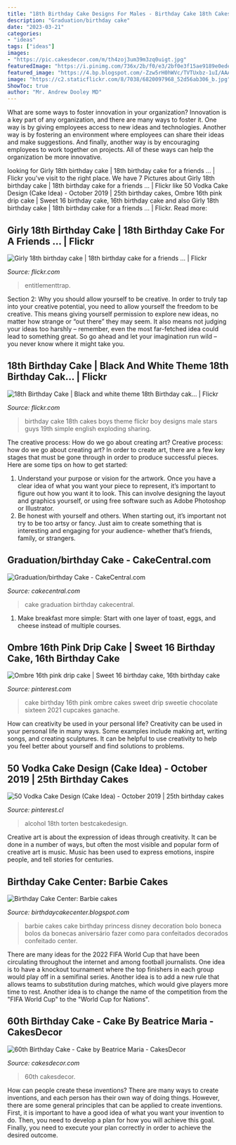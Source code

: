 ```yaml
---
title: "18th Birthday Cake Designs For Males - Birthday Cake 18th Cakes Boys Theme Flickr Boy Designs Male Stars Guys 19th Simple English Exploding Sharing"
description: "Graduation/birthday cake"
date: "2023-03-21"
categories:
- "ideas"
tags: ["ideas"]
images:
- "https://pic.cakesdecor.com/m/th4zoj3um39m3zq0uigt.jpg"
featuredImage: "https://i.pinimg.com/736x/2b/f0/e3/2bf0e3f15ae9189e0ede2edb3d5a5e75.jpg"
featured_image: "https://4.bp.blogspot.com/-Zzw5rH0hWVc/TVTUxbz-1uI/AAAAAAAAAPE/igzCLyitwbI/s1600/Barbie_Cake_1.jpg"
image: "https://c2.staticflickr.com/8/7038/6820097968_52d56ab306_b.jpg"
ShowToc: true
author: "Mr. Andrew Dooley MD"
---
```



What are some ways to foster innovation in your organization?
Innovation is a key part of any organization, and there are many ways to foster it. One way is by giving employees access to new ideas and technologies. Another way is by fostering an environment where employees can share their ideas and make suggestions. And finally, another way is by encouraging employees to work together on projects. All of these ways can help the organization be more innovative.

	

		
looking for Girly 18th birthday cake | 18th birthday cake for a friends … | Flickr you've visit to the right place. We have 7 Pictures about Girly 18th birthday cake | 18th birthday cake for a friends … | Flickr like 50 Vodka Cake Design (Cake Idea) - October 2019 | 25th birthday cakes, Ombre 16th pink drip cake | Sweet 16 birthday cake, 16th birthday cake and also Girly 18th birthday cake | 18th birthday cake for a friends … | Flickr. Read more:
		
    
## Girly 18th Birthday Cake | 18th Birthday Cake For A Friends … | Flickr

<img loading=lazy src="https://c1.staticflickr.com/5/4041/4589475374_4efc338f49_b.jpg" onerror="this.onerror=null;this.src='https://tse4.mm.bing.net/th?id=OIP.fHNlUFrqYTLhCmIguck8tAHaJ4&amp;pid=15.1';" alt="Girly 18th birthday cake | 18th birthday cake for a friends … | Flickr">

_Source: flickr.com_

>entitlementtrap. 

	

Section 2: Why you should allow yourself to be creative.
In order to truly tap into your creative potential, you need to allow yourself the freedom to be creative. This means giving yourself permission to explore new ideas, no matter how strange or “out there” they may seem. It also means not judging your ideas too harshly – remember, even the most far-fetched idea could lead to something great. So go ahead and let your imagination run wild – you never know where it might take you.

    
## 18th Birthday Cake | Black And White Theme 18th Birthday Cak… | Flickr

<img loading=lazy src="https://c2.staticflickr.com/8/7038/6820097968_52d56ab306_b.jpg" onerror="this.onerror=null;this.src='https://tse4.mm.bing.net/th?id=OIP.NeeheXJlkY0_KKC8s9FCjAHaJ4&amp;pid=15.1';" alt="18th Birthday Cake | Black and white theme 18th Birthday cak… | Flickr">

_Source: flickr.com_

>birthday cake 18th cakes boys theme flickr boy designs male stars guys 19th simple english exploding sharing. 

	

The creative process: How do we go about creating art?
Creative process: how do we go about creating art?
In order to create art, there are a few key stages that must be gone through in order to produce successful pieces. Here are some tips on how to get started: 

1. Understand your purpose or vision for the artwork. Once you have a clear idea of what you want your piece to represent, it’s important to figure out how you want it to look. This can involve designing the layout and graphics yourself, or using free software such as Adobe Photoshop or Illustrator. 
2. Be honest with yourself and others. When starting out, it’s important not try to be too artsy or fancy. Just aim to create something that is interesting and engaging for your audience- whether that’s friends, family, or strangers. 

    
## Graduation/birthday Cake - CakeCentral.com

<img loading=lazy src="https://cdn001.cakecentral.com/gallery/2015/06/900_m0fBvMALVI-graduationbirthday-cake.jpg" onerror="this.onerror=null;this.src='https://tse3.mm.bing.net/th?id=OIP.Q7I2kH2_1YzAasRpyTSGJQHaLH&amp;pid=15.1';" alt="Graduation/birthday Cake - CakeCentral.com">

_Source: cakecentral.com_

>cake graduation birthday cakecentral. 

	

1. Make breakfast more simple: Start with one layer of toast, eggs, and cheese instead of multiple courses. 

    
## Ombre 16th Pink Drip Cake | Sweet 16 Birthday Cake, 16th Birthday Cake

<img loading=lazy src="https://i.pinimg.com/736x/2b/f0/e3/2bf0e3f15ae9189e0ede2edb3d5a5e75.jpg" onerror="this.onerror=null;this.src='https://tse4.mm.bing.net/th?id=OIP.CnuImjjGuYjNnAZp-TgcHQHaIR&amp;pid=15.1';" alt="Ombre 16th pink drip cake | Sweet 16 birthday cake, 16th birthday cake">

_Source: pinterest.com_

>cake birthday 16th pink ombre cakes sweet drip sweetie chocolate sixteen 2021 cupcakes ganache. 

	

How can creativity be used in your personal life?
Creativity can be used in your personal life in many ways. Some examples include making art, writing songs, and creating sculptures. It can be helpful to use creativity to help you feel better about yourself and find solutions to problems.

    
## 50 Vodka Cake Design (Cake Idea) - October 2019 | 25th Birthday Cakes

<img loading=lazy src="https://i.pinimg.com/736x/68/04/63/680463f0286c8c9f41ebd6ca45c34e64.jpg" onerror="this.onerror=null;this.src='https://tse4.mm.bing.net/th?id=OIP.UDq_uf1aF7ZbrYcCTSJeuAHaJN&amp;pid=15.1';" alt="50 Vodka Cake Design (Cake Idea) - October 2019 | 25th birthday cakes">

_Source: pinterest.cl_

>alcohol 18th torten bestcakedesign. 

	

Creative art is about the expression of ideas through creativity. It can be done in a number of ways, but often the most visible and popular form of creative art is music. Music has been used to express emotions, inspire people, and tell stories for centuries.

    
## Birthday Cake Center: Barbie Cakes

<img loading=lazy src="https://4.bp.blogspot.com/-Zzw5rH0hWVc/TVTUxbz-1uI/AAAAAAAAAPE/igzCLyitwbI/s1600/Barbie_Cake_1.jpg" onerror="this.onerror=null;this.src='https://tse3.mm.bing.net/th?id=OIP.M3bmR8U1FBdnGylOGSm6wwHaJ4&amp;pid=15.1';" alt="Birthday Cake Center: Barbie cakes">

_Source: birthdaycakecenter.blogspot.com_

>barbie cakes cake birthday princess disney decoration bolo boneca bolos da bonecas aniversário fazer como para confeitados decorados confeitado center. 

	

There are many ideas for the 2022 FIFA World Cup that have been circulating throughout the internet and among football journalists. One idea is to have a knockout tournament where the top finishers in each group would play off in a semifinal series. Another idea is to add a new rule that allows teams to substitution during matches, which would give players more time to rest. Another idea is to change the name of the competition from the "FIFA World Cup" to the "World Cup for Nations".

    
## 60th Birthday Cake - Cake By Beatrice Maria - CakesDecor

<img loading=lazy src="https://pic.cakesdecor.com/m/th4zoj3um39m3zq0uigt.jpg" onerror="this.onerror=null;this.src='https://tse2.mm.bing.net/th?id=OIP.vdINxJWU4M3Z3TxSt4S1OwHaFj&amp;pid=15.1';" alt="60th Birthday Cake - Cake by Beatrice Maria - CakesDecor">

_Source: cakesdecor.com_

>60th cakesdecor. 

	

How can people create these inventions?
There are many ways to create inventions, and each person has their own way of doing things. However, there are some general principles that can be applied to create inventions. First, it is important to have a good idea of what you want your invention to do. Then, you need to develop a plan for how you will achieve this goal. Finally, you need to execute your plan correctly in order to achieve the desired outcome.

